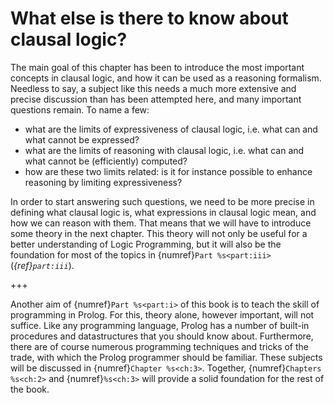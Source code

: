 <!--H3: Section 1.4-->
# What else is there to know about clausal logic? #

The main goal of this chapter has been to introduce the most important concepts in clausal logic, and how it can be used as a reasoning formalism. Needless to say, a subject like this needs a much more extensive and precise discussion than has been attempted here, and many important questions remain. To name a few:

* what are the limits of expressiveness of clausal logic, i.e. what can and what cannot be expressed?
* what are the limits of reasoning with clausal logic, i.e. what can and what cannot be (efficiently) computed?
* how are these two limits related: is it for instance possible to enhance reasoning by limiting expressiveness?

In order to start answering such questions, we need to be more precise in defining what clausal logic is, what expressions in clausal logic mean, and how we can reason with them. That means that we will have to introduce some theory in the next chapter. This theory will not only be useful for a better understanding of Logic Programming, but it will also be the foundation for most of the topics in {numref}`Part %s<part:iii>` (*{ref}`part:iii`*).
<!--Part III (*Advanced reasoning techniques*)-->

+++

Another aim of {numref}`Part %s<part:i>` of this book is to teach the skill of programming in Prolog. For this, theory alone, however important, will not suffice. Like any programming language, Prolog has a number of built-in procedures and datastructures that you should know about. Furthermore, there are of course numerous programming techniques and tricks of the trade, with which the Prolog programmer should be familiar. These subjects will be discussed in {numref}`Chapter %s<ch:3>`. Together, {numref}`Chapters %s<ch:2>` and {numref}`%s<ch:3>` will provide a solid foundation for the rest of the book.
<!--Part I-->
<!--Chapter 3 Chapters 2 3-->
